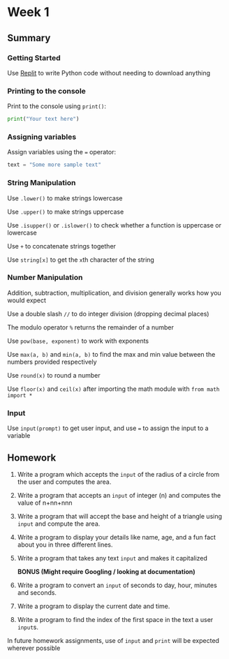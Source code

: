 # Week 1

## Summary
### Getting Started
Use [Replit](https://replit.com/languages/python3) to write Python code without needing to download anything

### Printing to the console
Print to the console using `print()`:
```python
print("Your text here")
```

### Assigning variables
Assign variables using the `=` operator:
```python
text = "Some more sample text"
```

### String Manipulation
Use `.lower()` to make strings lowercase

Use `.upper()` to make strings uppercase

Use `.isupper()` or `.islower()` to check whether a function is uppercase or lowercase

Use `+` to concatenate strings together

Use `string[x]` to get the `x`th character of the string

### Number Manipulation
Addition, subtraction, multiplication, and division generally works how you would expect

Use a double slash `//` to do integer division (dropping decimal places)

The modulo operator `%` returns the remainder of a number

Use `pow(base, exponent)` to work with exponents

Use `max(a, b)` and `min(a, b)` to find the max and min value between the numbers provided respectively

Use `round(x)` to round a number

Use `floor(x)` and `ceil(x)` after importing the math module with `from math import *`

### Input
Use `input(prompt)` to get user input, and use `=` to assign the input to a variable

## Homework
1. Write a program which accepts the `input` of the radius of a circle from the user and computes the area.
1. Write a program that accepts an `input` of integer (n) and computes the value of n+nn+nnn
1. Write a program that will accept the base and height of a triangle using `input` and compute the area.
1. Write a program to display your details like name, age, and a fun fact about you in three different lines.
1. Write a program that takes any text `input` and makes it capitalized

   **BONUS (Might require Googling / looking at documentation)**
1. Write a program to convert an `input` of seconds to day, hour, minutes and seconds.
1. Write a program to display the current date and time.
1. Write a program to find the index of the first space in the text a user `input`s.

In future homework assignments, use of `input` and `print` will be expected wherever possible
